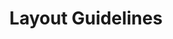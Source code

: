 ---
title: Layout Guidelines
permalink: /layout-guidelines/
classes: wide
search: true
sidebar:
  nav: "sidebar"
category-id: AV24
layout: rule-category
---